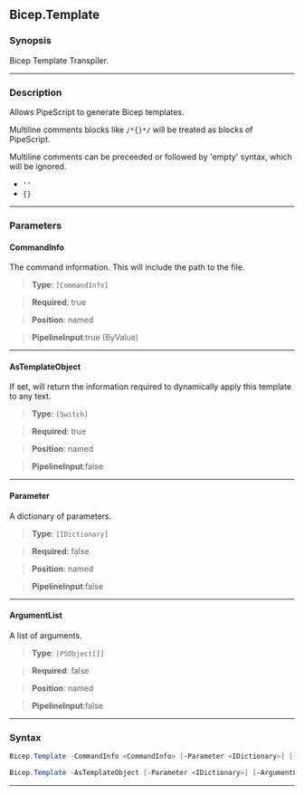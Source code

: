 Bicep.Template
--------------
### Synopsis
Bicep Template Transpiler.

---
### Description

Allows PipeScript to generate Bicep templates.

Multiline comments blocks like ```/*{}*/``` will be treated as blocks of PipeScript.

Multiline comments can be preceeded or followed by 'empty' syntax, which will be ignored.

* ```''```
* ```{}```

---
### Parameters
#### **CommandInfo**

The command information.  This will include the path to the file.



> **Type**: ```[CommandInfo]```

> **Required**: true

> **Position**: named

> **PipelineInput**:true (ByValue)



---
#### **AsTemplateObject**

If set, will return the information required to dynamically apply this template to any text.



> **Type**: ```[Switch]```

> **Required**: true

> **Position**: named

> **PipelineInput**:false



---
#### **Parameter**

A dictionary of parameters.



> **Type**: ```[IDictionary]```

> **Required**: false

> **Position**: named

> **PipelineInput**:false



---
#### **ArgumentList**

A list of arguments.



> **Type**: ```[PSObject[]]```

> **Required**: false

> **Position**: named

> **PipelineInput**:false



---
### Syntax
```PowerShell
Bicep.Template -CommandInfo <CommandInfo> [-Parameter <IDictionary>] [-ArgumentList <PSObject[]>] [<CommonParameters>]
```
```PowerShell
Bicep.Template -AsTemplateObject [-Parameter <IDictionary>] [-ArgumentList <PSObject[]>] [<CommonParameters>]
```
---

